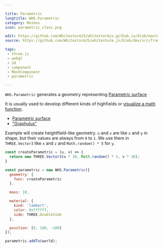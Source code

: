 ```yaml
---

title: Parametric
longtitle: WHS.Parametric
category: Meshes
icon: parametric_class.png

edit: https://github.com/WhitestormJS/whitestormjs.github.io/blob/master/src/pages/docs/meshes/parametric.md
source: https://github.com/WhitestormJS/whitestorm.js/blob/dev/src/framework/components/meshes/Parametric.js

tags:
 - three.js
 - webgl
 - 3d
 - component
 - MeshComponent
 - parametric

---
```


`WHS.Parametric` generates a geometry representing [Parametric surface](https://en.wikipedia.org/wiki/Parametric_surface)

It is usually used to develop different kinds of highfields or [visualize a math function](https://stemkoski.github.io/Three.js/Graphulus-Function.html).

 - [Parametric surface](http://math.hws.edu/graphicsbook/source/threejs/curves-and-surfaces.html)
 - ["Graphulus"](https://stemkoski.github.io/Three.js/Graphulus-Surface.html)

Example will create heightfield-like geometry. `u` and `v` are like `x` and `y` in shape, but their values are always from `0` to `1`.
We use them in `THREE.Vector3` like `x` and `z` and `Math.random() * 5` for `y`.

```javascript
const createParametric = (u, v) => {
  return new THREE.Vector3(u * 30, Math.random() * 5, v * 30);
}

const parametric = new WHS.Parametric({
  geometry: {
    func: createParametric
  },

  mass: 10,

  material: {
    kind: 'lambert',
    color: 0xffffff,
    side: THREE.DoubleSide
  },

  position: [0, 100, -100]
});

parametric.addTo(world);
```
